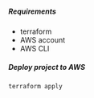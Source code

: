 ##### Requirements
* terraform
* AWS account
* AWS CLI

##### Deploy project to AWS

```
terraform apply
```
